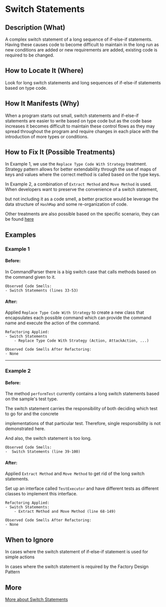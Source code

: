 # Switch Statements

## Description (What)

A complex switch statement of a long sequence of if-else-if statements. Having these causes code to become difficult to maintain in the long run as new conditions are added or new requirements are added, existing code is required to be changed.

## How to Locate It (Where)

Look for long switch statements and long sequences of if-else-if statements based on type code.

## How It Manifests (Why)

When a program starts out small, switch statements and if-else-if statements are easier to write based on type code but as the code base increases it becomes difficult to maintain these control flows as they may spread throughout the program and require changes in each place with the introduction of more types or conditions.

## How to Fix It (Possible Treatments)

In Example 1, we use the `Replace Type Code With Strategy` treatment. Strategy pattern allows for better extendability through the use of maps of keys and values where the correct method is called based on the type keys.

In Example 2, a combination of `Extract Method` and `Move Method` is used. When developers want to preserve the convenience of a switch statement, 

but not including it as a code smell, a better practice would be leverage the data structure of `HashMap` and some re-organization of code.

Other treatments are also possible based on the specific scenario, they can be found [here](https://refactoring.guru/smells/switch-statements#:~:text=Treatment)

## Examples

### Example 1

#### Before:

In CommandParser there is a big switch case that calls methods based on the command given to it.
```
Observed Code Smells:
- Switch Statements (lines 33-53)
```

#### After:

Applied `Replace Type Code With Strategy` to create a new class that encapsulates each possible command which can provide the command name and execute the action of the command.

```
Refactoring Applied:
- Switch Statements
    - Replace Type Code With Strategy (Action, AttackAction, ...)
```

```
Observed Code Smells After Refactoring:
- None
```

---

### Example 2

#### Before:

The method `performTest` currently contains a long switch statements based on the sample's test type.

The switch statement carries the responsibility of both deciding which test to go for and the concrete

implementations of that particular test. Therefore, single responsibility is not demonstrated here.

And also, the switch statement is too long.

```
Observed Code Smells:
-  Switch Statements (line 39-100)
```

#### After:

Applied `Extract Method` and `Move Method` to get rid of the long switch statements.

Set up an interface called `TestExecutor` and have different tests as different classes to implement this interface.

```
Refactoring Applied:
- Switch Statements:
    - Extract Method and Move Method (line 68-149)
```

```
Observed Code Smells After Refactoring:
- None
```

## When to Ignore

In cases where the switch statement of if-else-if statement is used for simple actions

In cases where the switch statement is required by the Factory Design Pattern

## More

[More about Switch Statements](https://refactoring.guru/smells/switch-statements)
